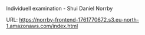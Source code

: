 Individuell examination - Shui
Daniel Norrby

URL: https://norrby-frontend-1761770672.s3.eu-north-1.amazonaws.com/index.html